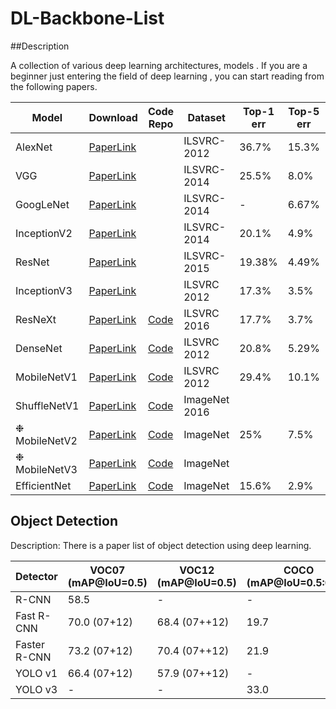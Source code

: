 # DL-Backbone-List

##Description

A collection of various deep learning architectures, models .  If you are a beginner just entering the field of deep learning , you can start reading from the following papers.

| Model         | Download                                                     | Code Repo                                                    | Dataset       | Top-1 err | Top-5 err | Published in |
| ------------- | ------------------------------------------------------------ | ------------------------------------------------------------ | ------------- | --------- | --------- | ------------ |
| AlexNet       | <a href="http://papers.nips.cc/paper/4824-imagenet-classification-with-deep-convolutional-neural-networks.pdf">PaperLink</a> |                                                              | ILSVRC-2012   | 36.7%     | 15.3%     | NIPs2012     |
| VGG           | <a href="https://arxiv.org/pdf/1409.1556.pdf">PaperLink</a>  |                                                              | ILSVRC-2014   | 25.5%     | 8.0%      | ICLR2015     |
| GoogLeNet     | <a href="https://arxiv.org/pdf/1409.4842.pdf">PaperLink</a>  |                                                              | ILSVRC-2014   | -         | 6.67%     | CVPR2015     |
| InceptionV2   | <a href="https://arxiv.org/pdf/1502.03167.pdf">PaperLink</a> |                                                              | ILSVRC-2014   | 20.1%     | 4.9%      | arxiv2015    |
| ResNet        | <a href="https://arxiv.org/pdf/1512.03385.pdf">PaperLink</a> |                                                              | ILSVRC-2015   | 19.38%    | 4.49%     | arxiv2015    |
| InceptionV3   | <a href="https://arxiv.org/pdf/1512.00567.pdf">PaperLink</a> |                                                              | ILSVRC 2012   | 17.3%     | 3.5%      | CVPR2016     |
| ResNeXt       | <a href="https://arxiv.org/pdf/1611.05431.pdf">PaperLink</a> | <a href="https://github.com/facebookresearch/ResNeXt">Code</a> | ILSVRC 2016   | 17.7%     | 3.7%      | CVPR2017     |
| DenseNet      | <a href="https://arxiv.org/pdf/1608.06993.pdf">PaperLink</a> | <a href="https://github.com/liuzhuang13/DenseNet">Code</a>   | ILSVRC 2012   | 20.8%     | 5.29%     | CVPR2017     |
| MobileNetV1   | <a href="https://arxiv.org/pdf/1704.04861.pdf">PaperLink</a> | <a href="https://github.com/tensorflow/models/blob/master/research/slim/nets/mobilenet_v1.md">Code</a> | ILSVRC 2012   | 29.4%     | 10.1%     | CVPR2017     |
| ShuffleNetV1  | <a href="https://arxiv.org/pdf/1707.01083.pdf">PaperLink</a> | <a href="https://github.com/MG2033/ShuffleNet">Code</a>      | ImageNet 2016 |           |           | arxiv 2017   |
| ❉ MobileNetV2 | <a href="https://arxiv.org/pdf/1801.04381.pdf">PaperLink</a> | <a href="https://github.com/tensorflow/models/blob/master/research/slim/nets/mobilenet/README.md">Code</a> | ImageNet      | 25%       | 7.5%      | CVPR2018     |
| ❉ MobileNetV3 | <a href="https://arxiv.org/pdf/1905.02244.pdf">PaperLink</a> | <a href="https://github.com/tensorflow/models/blob/master/research/slim/nets/mobilenet/README.md">Code</a> | ImageNet      |           |           | ICCV 2019    |
| EfficientNet  | <a href="https://arxiv.org/pdf/1905.11946.pdf">PaperLink</a> | <a href="https://github.com/qubvel/efficientnet">Code</a>    | ImageNet      | 15.6%     | 2.9%      | ICML2019     |

## Object Detection

Description:   There is a paper list of object detection using deep learning.

| Detector     | VOC07 (mAP@IoU=0.5) | VOC12 (mAP@IoU=0.5) | COCO (mAP@IoU=0.5:0.95) | Published In |
| ------------ | ------------------- | ------------------- | ----------------------- | ------------ |
| R-CNN        | 58.5                | -                   | -                       | CVPR'14      |
| Fast R-CNN   | 70.0 (07+12)        | 68.4 (07++12)       | 19.7                    | ICCV'15      |
| Faster R-CNN | 73.2 (07+12)        | 70.4 (07++12)       | 21.9                    | NIPS'15      |
| YOLO v1      | 66.4 (07+12)        | 57.9 (07++12)       | -                       | CVPR'16      |
| YOLO v3      | -                   | -                   | 33.0                    | arXiv'18     |

